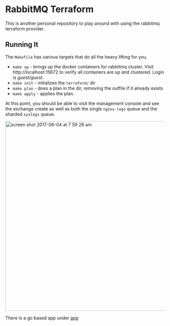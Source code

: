 # RabbitMQ Terraform
This is another personal repository to play around with using the rabbitmq terraform provider.

## Running It
The `Makefile` has various targets that do all the heavy lifting for you.

- `make up` - brings up the docker containers for rabbitmq cluster. Visit http://localhost:15672 to verify all containers are up and clustered. Login is *guest*/*guest*.
- `make init` - initializes the `terraform/` dir
- `make plan` - does a plan in the dir, removing the outfile if it already exists
- `make apply` - applies the plan.

At this point, you should be able to visit the management console and see the exchange create
as well as both the single `nginx-logs` queue and the sharded `syslogs` queue.

<img width="599" alt="screen shot 2017-06-04 at 7 59 28 am" src="https://cloud.githubusercontent.com/assets/45389/26761790/de246ed4-48fb-11e7-9bc1-280c88ad8947.png">


There is a go based app under [app](https://github.com/jamescarr/rabbitmq-terraform-demo/master/app/README.md)
